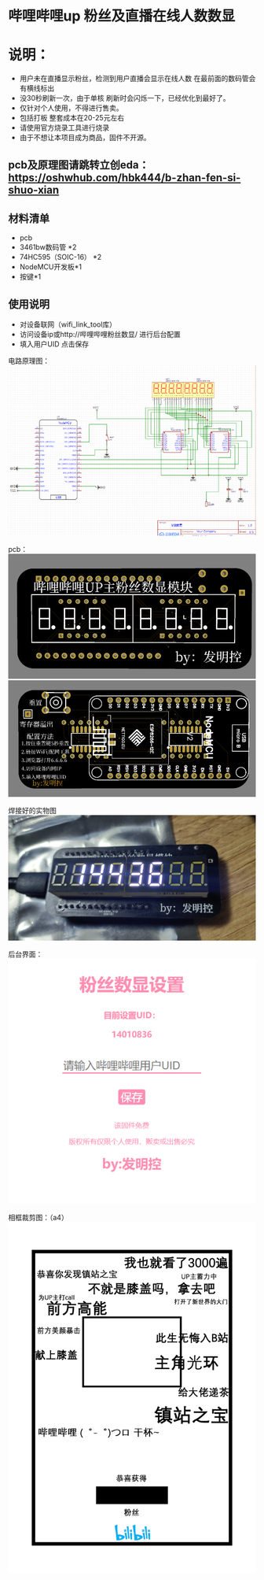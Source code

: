 # 哔哩哔哩up 粉丝及直播在线人数数显  
# 说明：
* 用户未在直播显示粉丝，检测到用户直播会显示在线人数 在最前面的数码管会有横线标出
* 没30秒刷新一次，由于单核 刷新时会闪烁一下，已经优化到最好了。
* 仅针对个人使用，不得进行售卖。
* 包括打板 整套成本在20-25元左右
* 请使用官方烧录工具进行烧录 
* 由于不想让本项目成为商品，固件不开源。

## pcb及原理图请跳转立创eda： https://oshwhub.com/hbk444/b-zhan-fen-si-shuo-xian
## 材料清单

* pcb 
* 3461bw数码管 *2
* 74HC595（SOIC-16） *2
* NodeMCU开发板*1
* 按键*1

## 使用说明  
* 对设备联网（wifi_link_tool库）
* 访问设备ip或http://哔哩哔哩粉丝数显/ 进行后台配置
* 填入用户UID 点击保存


电路原理图：  
![img](https://github.com/bilibilifmk/blblframe/blob/master/%E5%8E%9F%E7%90%86%E5%9B%BE.png)  

pcb：  
![img](https://github.com/bilibilifmk/blblframe/blob/master/%E5%8F%8D%E9%9D%A2.png)    
![img](https://github.com/bilibilifmk/blblframe/blob/master/%E6%AD%A3%E9%9D%A2.png)    

焊接好的实物图  
![img](https://github.com/bilibilifmk/blblframe/blob/master/%E5%AE%9E%E7%89%A9%E5%9B%BE.png)     


后台界面：  
![img](https://github.com/bilibilifmk/blblframe/blob/master/%E5%90%8E%E5%8F%B0.png)     

相框裁剪图：（a4）  
![img](https://github.com/bilibilifmk/blblframe/blob/master/%E8%A3%81%E5%89%AA%E6%A8%A1%E6%9D%BF.jpg)     
